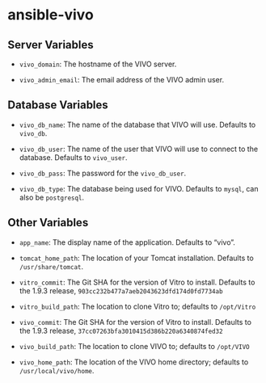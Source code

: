 # ansible-vivo

## Server Variables

- `vivo_domain`: The hostname of the VIVO server.

- `vivo_admin_email`: The email address of the VIVO admin user.

## Database Variables

- `vivo_db_name`: The name of the database that VIVO will use.
  Defaults to `vivo_db`.

- `vivo_db_user`: The name of the user that VIVO will use to connect
  to the database.  Defaults to `vivo_user`.

- `vivo_db_pass`: The password for the `vivo_db_user`.

- `vivo_db_type`: The database being used for VIVO.  Defaults to
  `mysql`, can also be `postgresql`.

## Other Variables

- `app_name`: The display name of the application.  Defaults to “vivo”.

- `tomcat_home_path`: The location of your Tomcat installation.
  Defaults to `/usr/share/tomcat`.

- `vitro_commit`: The Git SHA for the version of Vitro to install.
  Defaults to the 1.9.3 release, `903cc232b477a7aeb2043623dfd174d0fd7734ab`

- `vitro_build_path`: The location to clone Vitro to; defaults to `/opt/Vitro`

- `vivo_commit`: The Git SHA for the version of Vitro to install.
  Defaults to the 1.9.3 release, `37cc07263bfa3010415d386b220a6340874fed32`

- `vivo_build_path`: The location to clone VIVO to; defaults to `/opt/VIVO`

- `vivo_home_path`: The location of the VIVO home directory; defaults
  to `/usr/local/vivo/home`.

